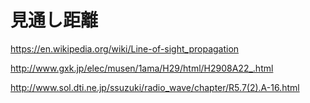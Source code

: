 # 見通し距離

https://en.wikipedia.org/wiki/Line-of-sight_propagation

http://www.gxk.jp/elec/musen/1ama/H29/html/H2908A22_.html

http://www.sol.dti.ne.jp/ssuzuki/radio_wave/chapter/R5.7(2).A-16.html


